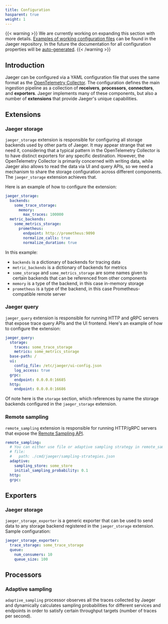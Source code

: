 ```yaml
---
title: Configuration
hasparent: true
weight: 1
---
```


{{< warning >}}
We are currently working on expanding this section with more details. [Examples of working configuration files](https://github.com/jaegertracing/jaeger/tree/main/cmd/jaeger) can be found in the Jaeger repository. In the future the documentation for all configuration properties will be [auto-generated](https://github.com/jaegertracing/jaeger/issues/6186).
{{< /warning >}}

## Introduction

Jaeger can be configured via a YAML configuration file that uses the same format as the [OpenTelemetry Collector](https://opentelemetry.io/docs/collector/configuration/). The configuration defines the main ingestion pipeline as a collection of **receivers**, **processors**, **connectors**, and **exporters**. Jaeger implements many of these components, but also a number of **extensions** that provide Jaeger's unique capabilities.

## Extensions

### Jaeger storage

`jaeger_storage` extension is responsible for configuring all storage backends used by other parts of Jaeger. It may appear strange that we need it, considering that a typical pattern in the OpenTelemetry Collector is to have distinct exporters for any specific destination. However, the OpenTelemetry Collector is primarily concerned with writing data, while Jaeger also allows to read the data via UI and query APIs, so we need a mechanism to share the storage configuration across different components. The `jaeger_storage` extension achieves that.

Here is an example of how to configure the extension:

```yaml
jaeger_storage:
  backends:
    some_trace_storage:
      memory:
        max_traces: 100000
  metric_backends:
    some_metrics_storage:
      prometheus:
        endpoint: http://prometheus:9090
        normalize_calls: true
        normalize_duration: true
```

In this example:
  * `backends` is a dictionary of backends for tracing data
  * `metric_backends` is a dictionary of backends for metrics 
  * `some_storage` and `some_metrics_storage` are some names given to certain backends that can be referenced from other components
  * `memory` is a type of the backend, in this case in-memory storage
  * `prometheus` is a type of the backend, in this case Prometheus-compatible remote server

### Jaeger query

`jaeger_query` extension is responsible for running HTTP and gRPC servers that expose trace query APIs and the UI frontend. Here's an example of how to configure the extension:

```yaml
jaeger_query:
  storage:
    traces: some_trace_storage
    metrics: some_metrics_storage
  base-path: /
  ui:
    config_file: /etc/jaeger/ui-config.json
    log_access: true
  grpc:
    endpoint: 0.0.0.0:16685
  http:
    endpoint: 0.0.0.0:16686
```

Of note here is the `storage` section, which references by name the storage backends configured in the `jaeger_storage` extension.

### Remote sampling

`remote_sampling` extension is responsible for running HTTP/gRPC servers that expose the [Remote Sampling API](../apis/#remote-sampling-configuration).

```yaml
remote_sampling:
  # You can either use file or adaptive sampling strategy in remote_sampling
  # file:
  #   path: ./cmd/jaeger/sampling-strategies.json
  adaptive:
    sampling_store: some_store
    initial_sampling_probability: 0.1
  http:
  grpc:
```

## Exporters

### Jaeger storage

`jaeger_storage_exporter` is a generic exporter that can be used to send data to any storage backend registered in the `jaeger_storage` extension. Sample configuration:

```yaml
jaeger_storage_exporter:
  trace_storage: some_trace_storage
  queue:
    num_consumers: 10
    queue_size: 100
```

## Processors

### Adaptive sampling

`adaptive_sampling` processor observes all the traces collected by Jaeger and dynamically calculates sampling probabilities for different services and endpoints in order to satisfy certain throughput targets (number of traces per second).
